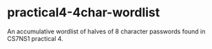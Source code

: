# practical4-4char-wordlist
An accumulative wordlist of halves of 8 character passwords found in CS7NS1 practical 4.
